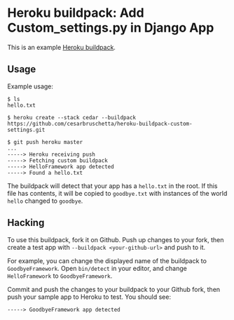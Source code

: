 Heroku buildpack: Add Custom_settings.py in Django App
=======================

This is an example [Heroku buildpack](http://devcenter.heroku.com/articles/buildpacks).

Usage
-----

Example usage:

    $ ls
    hello.txt

    $ heroku create --stack cedar --buildpack https://github.com/cesarbruschetta/heroku-buildpack-custom-settings.git

    $ git push heroku master
    ...
    -----> Heroku receiving push
    -----> Fetching custom buildpack
    -----> HelloFramework app detected
    -----> Found a hello.txt

The buildpack will detect that your app has a `hello.txt` in the root. If this file has contents, it will be copied to `goodbye.txt` with instances of the world `hello` changed to `goodbye`.

Hacking
-------

To use this buildpack, fork it on Github.  Push up changes to your fork, then create a test app with `--buildpack <your-github-url>` and push to it.

For example, you can change the displayed name of the buildpack to `GoodbyeFramework`. Open `bin/detect` in your editor, and change `HelloFramework` to `GoodbyeFramework`.

Commit and push the changes to your buildpack to your Github fork, then push your sample app to Heroku to test.  You should see:

    -----> GoodbyeFramework app detected
